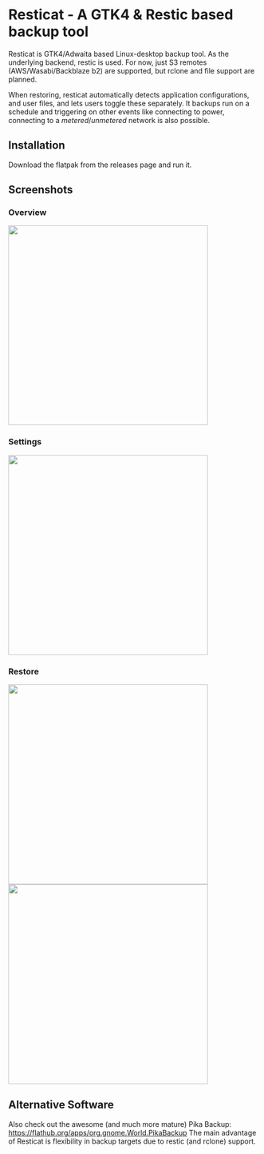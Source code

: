# Resticat - A GTK4 & Restic based backup tool

Resticat is GTK4/Adwaita based Linux-desktop backup tool. 
As the underlying backend, restic is used. 
For now, just S3 remotes (AWS/Wasabi/Backblaze b2) are supported, but rclone and file support are planned.

When restoring, resticat automatically detects application configurations, and user files, and lets users toggle these separately.
It backups run on a schedule and triggering on other events like connecting to power, connecting to a *metered*/*unmetered* network is also possible.

## Installation
Download the flatpak from the releases page and run it.

## Screenshots
### Overview
<img src='https://github.com/quexten/resticat/assets/11866552/816aa854-4931-466c-bd66-e070c2e30f82' width='400'>

### Settings
<img src='https://github.com/quexten/resticat/assets/11866552/f46b957a-431e-4076-a0dc-e8c08703936b' width='400'>

### Restore
<img src='https://github.com/quexten/resticat/assets/11866552/8eecb912-43ea-4b00-804e-504e1a9e4f56' width='400'>
<img src='https://github.com/quexten/resticat/assets/11866552/c0aa4234-6ebf-4b57-8f85-08a7858aa91b' width='400'>

## Alternative Software
Also check out the awesome (and much more mature) Pika Backup:
https://flathub.org/apps/org.gnome.World.PikaBackup
The main advantage of Resticat is flexibility in backup targets due to restic (and rclone) support.
